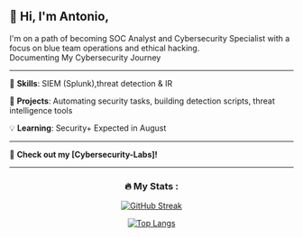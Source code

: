 ## 👋 Hi, I'm Antonio,

I'm on a path of becoming SOC Analyst and Cybersecurity Specialist with a focus on blue team operations and ethical hacking.  
Documenting My Cybersecurity Journey

---

🔧 **Skills**: SIEM (Splunk),threat detection & IR

🚀 **Projects**: Automating security tasks, building detection scripts, threat intelligence tools

💡 **Learning**: Security+ Expected in August

---

📂 **Check out my [Cybersecurity-Labs]!**  

<div align="center">

---

### :fire: My Stats :

[![GitHub Streak](http://github-readme-streak-stats.herokuapp.com?user=ghost-aHVudGVy&theme=dark&background=000000)](https://git.io/streak-stats)

[![Top Langs](https://github-readme-stats.vercel.app/api/top-langs/?username=ghost-aHVudGVy&layout=compact&theme=vision-friendly-dark)](https://github.com/anuraghazra/github-readme-stats)

</div>
